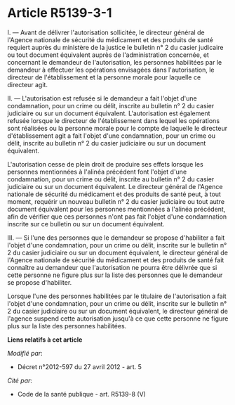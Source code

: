 # Article R5139-3-1

I. ― Avant de délivrer l'autorisation sollicitée, le directeur général de l'Agence nationale de sécurité du médicament et des
produits de santé requiert auprès du ministère de la justice le bulletin n° 2 du casier judicaire ou tout document équivalent
auprès de l'administration concernée, et concernant le demandeur de l'autorisation, les personnes habilitées par le demandeur
à effectuer les opérations envisagées dans l'autorisation, le directeur de l'établissement et la personne morale pour
laquelle ce directeur agit. 

II. ― L'autorisation est refusée si le demandeur a fait l'objet d'une condamnation, pour un crime ou délit, inscrite au
bulletin n° 2 du casier judiciaire ou sur un document équivalent. L'autorisation est également refusée lorsque le directeur
de l'établissement dans lequel les opérations sont réalisées ou la personne morale pour le compte de laquelle le directeur
d'établissement agit a fait l'objet d'une condamnation, pour un crime ou délit, inscrite au bulletin n° 2 du casier
judiciaire ou sur un document équivalent. 

L'autorisation cesse de plein droit de produire ses effets lorsque les personnes mentionnées à l'alinéa précédent font
l'objet d'une condamnation, pour un crime ou délit, inscrite au bulletin n° 2 du casier judiciaire ou sur un document
équivalent. Le directeur général de l'Agence nationale de sécurité du médicament et des produits de santé peut, à tout
moment, requérir un nouveau bulletin n° 2 du casier judiciaire ou tout autre document équivalent pour les personnes
mentionnées à l'alinéa précédent, afin de vérifier que ces personnes n'ont pas fait l'objet d'une condamnation inscrite sur
ce bulletin ou sur un document équivalent. 

III. ― Si l'une des personnes que le demandeur se propose d'habiliter a fait l'objet d'une condamnation, pour un crime ou
délit, inscrite sur le bulletin n° 2 du casier judiciaire ou sur un document équivalent, le directeur général de l'Agence
nationale de sécurité du médicament et des produits de santé fait connaître au demandeur que l'autorisation ne pourra être
délivrée que si cette personne ne figure plus sur la liste des personnes que le demandeur se propose d'habiliter. 

Lorsque l'une des personnes habilitées par le titulaire de l'autorisation a fait l'objet d'une condamnation, pour un crime ou
délit, inscrite sur le bulletin n° 2 du casier judiciaire ou sur un document équivalent, le directeur général de l'agence
suspend cette autorisation jusqu'à ce que cette personne ne figure plus sur la liste des personnes habilitées.

**Liens relatifs à cet article**

_Modifié par_:

  - Décret n°2012-597 du 27 avril 2012 - art. 5

_Cité par_:

  - Code de la santé publique - art. R5139-8 (V)
